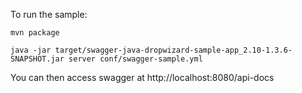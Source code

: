 To run the sample:

```
mvn package

java -jar target/swagger-java-dropwizard-sample-app_2.10-1.3.6-SNAPSHOT.jar server conf/swagger-sample.yml 

```

You can then access swagger at http://localhost:8080/api-docs
